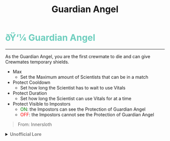 ﻿---
lang: en-US
title: Guardian Angel
prev: Engineer
next: Noisemaker
---

# <font color="#6ecebe">ðŸ‘¼ <b>Guardian Angel</b></font> <Badge text="Vanilla" type="tip" vertical="middle"/>
---

As the Guardian Angel, you are the first crewmate to die and can give Crewmates temporary shields.
* Max
  * Set the Maximum amount of Scientists that can be in a match
* Protect Cooldown
  * Set how long the Scientist has to wait to use Vitals
* Protect Duration
  * Set how long the Scientist can use Vitals for at a time
* Protect Visible to Impostors
  * <font color=green>ON</font>: the Impostors can see the Protection of Guardian Angel
  * <font color=red>OFF</font>: the Impostors cannot see the Protection of Guardian Angel

> From: Innersloth

<details>
<summary><b><font color=gray>Unofficial Lore</font></b></summary>

Placeholder: This role is a ROLE OH EM GOSH
> Submitted by: Member
</details>

